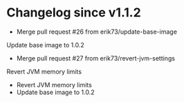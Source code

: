 # Changelog since v1.1.2
- Merge pull request #26 from erik73/update-base-image

Update base image to 1.0.2 
- Merge pull request #27 from erik73/revert-jvm-settings

Revert JVM memory limits 
- Revert JVM memory limits 
- Update base image to 1.0.2 
